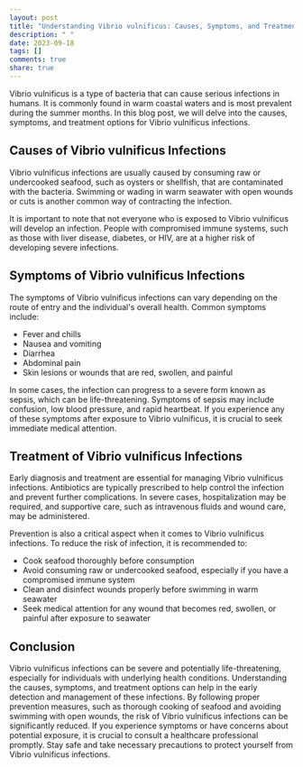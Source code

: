 ```yaml
---
layout: post
title: "Understanding Vibrio vulnificus: Causes, Symptoms, and Treatment"
description: " "
date: 2023-09-18
tags: []
comments: true
share: true
---
```


Vibrio vulnificus is a type of bacteria that can cause serious infections in humans. It is commonly found in warm coastal waters and is most prevalent during the summer months. In this blog post, we will delve into the causes, symptoms, and treatment options for Vibrio vulnificus infections.

## Causes of Vibrio vulnificus Infections

Vibrio vulnificus infections are usually caused by consuming raw or undercooked seafood, such as oysters or shellfish, that are contaminated with the bacteria. Swimming or wading in warm seawater with open wounds or cuts is another common way of contracting the infection. 

It is important to note that not everyone who is exposed to Vibrio vulnificus will develop an infection. People with compromised immune systems, such as those with liver disease, diabetes, or HIV, are at a higher risk of developing severe infections.

## Symptoms of Vibrio vulnificus Infections

The symptoms of Vibrio vulnificus infections can vary depending on the route of entry and the individual's overall health. Common symptoms include:

- Fever and chills
- Nausea and vomiting
- Diarrhea
- Abdominal pain
- Skin lesions or wounds that are red, swollen, and painful

In some cases, the infection can progress to a severe form known as sepsis, which can be life-threatening. Symptoms of sepsis may include confusion, low blood pressure, and rapid heartbeat. If you experience any of these symptoms after exposure to Vibrio vulnificus, it is crucial to seek immediate medical attention.

## Treatment of Vibrio vulnificus Infections

Early diagnosis and treatment are essential for managing Vibrio vulnificus infections. Antibiotics are typically prescribed to help control the infection and prevent further complications. In severe cases, hospitalization may be required, and supportive care, such as intravenous fluids and wound care, may be administered.

Prevention is also a critical aspect when it comes to Vibrio vulnificus infections. To reduce the risk of infection, it is recommended to:

- Cook seafood thoroughly before consumption
- Avoid consuming raw or undercooked seafood, especially if you have a compromised immune system
- Clean and disinfect wounds properly before swimming in warm seawater
- Seek medical attention for any wound that becomes red, swollen, or painful after exposure to seawater

## Conclusion

Vibrio vulnificus infections can be severe and potentially life-threatening, especially for individuals with underlying health conditions. Understanding the causes, symptoms, and treatment options can help in the early detection and management of these infections. By following proper prevention measures, such as thorough cooking of seafood and avoiding swimming with open wounds, the risk of Vibrio vulnificus infections can be significantly reduced. If you experience symptoms or have concerns about potential exposure, it is crucial to consult a healthcare professional promptly. Stay safe and take necessary precautions to protect yourself from Vibrio vulnificus infections.